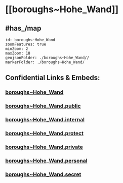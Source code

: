 # [[boroughs~Hohe_Wand]] 


## #has_/map  



```leaflet
id: boroughs~Hohe_Wand
zoomFeatures: true 
minZoom: 2 
maxZoom: 18
geojsonFolder: ./boroughs~Hohe_Wand//
markerFolder: ./boroughs~Hohe_Wand/
```


## Confidential Links & Embeds: 

### [boroughs~Hohe_Wand](/_Standards/Earth/Continent/Europe/Europe~Central/Austria/Austrias_States/Niederösterreich/counties~NÖ/Wiener_Neustadt/cities~Wiener_Neustadt/Hohe_Wand/boroughs~Hohe_Wand.md) 

### [boroughs~Hohe_Wand.public](/_public/Earth/Continent/Europe/Europe~Central/Austria/Austrias_States/Niederösterreich/counties~NÖ/Wiener_Neustadt/cities~Wiener_Neustadt/Hohe_Wand/boroughs~Hohe_Wand.public.md) 

### [boroughs~Hohe_Wand.internal](/_internal/Earth/Continent/Europe/Europe~Central/Austria/Austrias_States/Niederösterreich/counties~NÖ/Wiener_Neustadt/cities~Wiener_Neustadt/Hohe_Wand/boroughs~Hohe_Wand.internal.md) 

### [boroughs~Hohe_Wand.protect](/_protect/Earth/Continent/Europe/Europe~Central/Austria/Austrias_States/Niederösterreich/counties~NÖ/Wiener_Neustadt/cities~Wiener_Neustadt/Hohe_Wand/boroughs~Hohe_Wand.protect.md) 

### [boroughs~Hohe_Wand.private](/_private/Earth/Continent/Europe/Europe~Central/Austria/Austrias_States/Niederösterreich/counties~NÖ/Wiener_Neustadt/cities~Wiener_Neustadt/Hohe_Wand/boroughs~Hohe_Wand.private.md) 

### [boroughs~Hohe_Wand.personal](/_personal/Earth/Continent/Europe/Europe~Central/Austria/Austrias_States/Niederösterreich/counties~NÖ/Wiener_Neustadt/cities~Wiener_Neustadt/Hohe_Wand/boroughs~Hohe_Wand.personal.md) 

### [boroughs~Hohe_Wand.secret](/_secret/Earth/Continent/Europe/Europe~Central/Austria/Austrias_States/Niederösterreich/counties~NÖ/Wiener_Neustadt/cities~Wiener_Neustadt/Hohe_Wand/boroughs~Hohe_Wand.secret.md)


